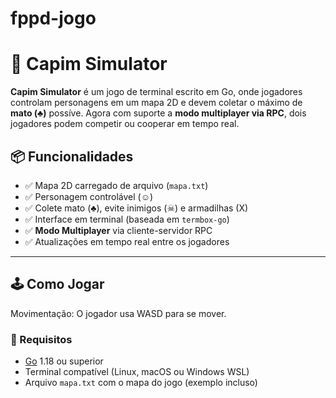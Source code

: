 # fppd-jogo
# 🌿 Capim Simulator

**Capim Simulator** é um jogo de terminal escrito em Go, onde jogadores controlam personagens em um mapa 2D e devem coletar o máximo de **mato (♣)** possíve. Agora com suporte a **modo multiplayer via RPC**, dois jogadores podem competir ou cooperar em tempo real.

## 📦 Funcionalidades

- ✅ Mapa 2D carregado de arquivo (`mapa.txt`)
- ✅ Personagem controlável (☺)
- ✅ Colete mato (♣), evite inimigos (☠) e armadilhas (X)
- ✅ Interface em terminal (baseada em `termbox-go`)
- ✅ **Modo Multiplayer** via cliente-servidor RPC
- ✅ Atualizações em tempo real entre os jogadores

---

## 🕹️ Como Jogar
Movimentação: O jogador usa WASD para se mover. 

### 🔧 Requisitos

- [Go](https://golang.org/dl/) 1.18 ou superior
- Terminal compatível (Linux, macOS ou Windows WSL)
- Arquivo `mapa.txt` com o mapa do jogo (exemplo incluso)
